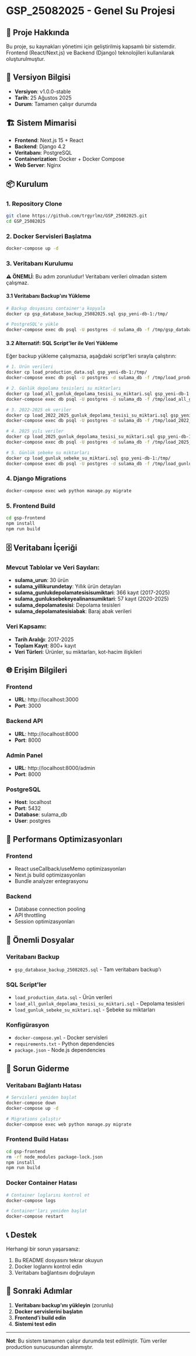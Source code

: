 # GSP_25082025 - Genel Su Projesi

## 🚀 Proje Hakkında
Bu proje, su kaynakları yönetimi için geliştirilmiş kapsamlı bir sistemdir. Frontend (React/Next.js) ve Backend (Django) teknolojileri kullanılarak oluşturulmuştur.

## 📅 Versiyon Bilgisi
- **Versiyon**: v1.0.0-stable
- **Tarih**: 25 Ağustos 2025
- **Durum**: Tamamen çalışır durumda

## 🏗️ Sistem Mimarisi
- **Frontend**: Next.js 15 + React
- **Backend**: Django 4.2
- **Veritabanı**: PostgreSQL
- **Containerization**: Docker + Docker Compose
- **Web Server**: Nginx

## 📦 Kurulum

### 1. Repository Clone
```bash
git clone https://github.com/trgyrlmz/GSP_25082025.git
cd GSP_25082025
```

### 2. Docker Servisleri Başlatma
```bash
docker-compose up -d
```

### 3. Veritabanı Kurulumu
**⚠️ ÖNEMLİ**: Bu adım zorunludur! Veritabanı verileri olmadan sistem çalışmaz.

#### 3.1 Veritabanı Backup'ını Yükleme
```bash
# Backup dosyasını container'a kopyala
docker cp gsp_database_backup_25082025.sql gsp_yeni-db-1:/tmp/

# PostgreSQL'e yükle
docker-compose exec db psql -U postgres -d sulama_db -f /tmp/gsp_database_backup_25082025.sql
```

#### 3.2 Alternatif: SQL Script'ler ile Veri Yükleme
Eğer backup yükleme çalışmazsa, aşağıdaki script'leri sırayla çalıştırın:

```bash
# 1. Ürün verileri
docker cp load_production_data.sql gsp_yeni-db-1:/tmp/
docker-compose exec db psql -U postgres -d sulama_db -f /tmp/load_production_data.sql

# 2. Günlük depolama tesisleri su miktarları
docker cp load_all_gunluk_depolama_tesisi_su_miktari.sql gsp_yeni-db-1:/tmp/
docker-compose exec db psql -U postgres -d sulama_db -f /tmp/load_all_gunluk_depolama_tesisi_su_miktari.sql

# 3. 2022-2025 ek veriler
docker cp load_2022_2025_gunluk_depolama_tesisi_su_miktari.sql gsp_yeni-db-1:/tmp/
docker-compose exec db psql -U postgres -d sulama_db -f /tmp/load_2022_2025_gunluk_depolama_tesisi_su_miktari.sql

# 4. 2025 yılı veriler
docker cp load_2025_gunluk_depolama_tesisi_su_miktari.sql gsp_yeni-db-1:/tmp/
docker-compose exec db psql -U postgres -d sulama_db -f /tmp/load_2025_gunluk_depolama_tesisi_su_miktari.sql

# 5. Günlük şebeke su miktarları
docker cp load_gunluk_sebeke_su_miktari.sql gsp_yeni-db-1:/tmp/
docker-compose exec db psql -U postgres -d sulama_db -f /tmp/load_gunluk_sebeke_su_miktari.sql
```

### 4. Django Migrations
```bash
docker-compose exec web python manage.py migrate
```

### 5. Frontend Build
```bash
cd gsp-frontend
npm install
npm run build
```

## 🗄️ Veritabanı İçeriği

### Mevcut Tablolar ve Veri Sayıları:
- **sulama_urun**: 30 ürün
- **sulama_yillikurundetay**: Yıllık ürün detayları
- **sulama_gunlukdepolamatesisisumiktari**: 366 kayıt (2017-2025)
- **sulama_gunluksebekeyealinansumiktari**: 57 kayıt (2020-2025)
- **sulama_depolamatesisi**: Depolama tesisleri
- **sulama_depolamatesisiabak**: Baraj abak verileri

### Veri Kapsamı:
- **Tarih Aralığı**: 2017-2025
- **Toplam Kayıt**: 800+ kayıt
- **Veri Türleri**: Ürünler, su miktarları, kot-hacim ilişkileri

## 🌐 Erişim Bilgileri

### Frontend
- **URL**: http://localhost:3000
- **Port**: 3000

### Backend API
- **URL**: http://localhost:8000
- **Port**: 8000

### Admin Panel
- **URL**: http://localhost:8000/admin
- **Port**: 8000

### PostgreSQL
- **Host**: localhost
- **Port**: 5432
- **Database**: sulama_db
- **User**: postgres

## 🔧 Performans Optimizasyonları

### Frontend
- React useCallback/useMemo optimizasyonları
- Next.js build optimizasyonları
- Bundle analyzer entegrasyonu

### Backend
- Database connection pooling
- API throttling
- Session optimizasyonları

## 📁 Önemli Dosyalar

### Veritabanı Backup
- `gsp_database_backup_25082025.sql` - Tam veritabanı backup'ı

### SQL Script'ler
- `load_production_data.sql` - Ürün verileri
- `load_all_gunluk_depolama_tesisi_su_miktari.sql` - Depolama tesisleri
- `load_gunluk_sebeke_su_miktari.sql` - Şebeke su miktarları

### Konfigürasyon
- `docker-compose.yml` - Docker servisleri
- `requirements.txt` - Python dependencies
- `package.json` - Node.js dependencies

## 🚨 Sorun Giderme

### Veritabanı Bağlantı Hatası
```bash
# Servisleri yeniden başlat
docker-compose down
docker-compose up -d

# Migrations çalıştır
docker-compose exec web python manage.py migrate
```

### Frontend Build Hatası
```bash
cd gsp-frontend
rm -rf node_modules package-lock.json
npm install
npm run build
```

### Docker Container Hatası
```bash
# Container loglarını kontrol et
docker-compose logs

# Container'ları yeniden başlat
docker-compose restart
```

## 📞 Destek

Herhangi bir sorun yaşarsanız:
1. Bu README dosyasını tekrar okuyun
2. Docker loglarını kontrol edin
3. Veritabanı bağlantısını doğrulayın

## 🎯 Sonraki Adımlar

1. **Veritabanı backup'ını yükleyin** (zorunlu)
2. **Docker servislerini başlatın**
3. **Frontend'i build edin**
4. **Sistemi test edin**

---

**Not**: Bu sistem tamamen çalışır durumda test edilmiştir. Tüm veriler production sunucusundan alınmıştır. 